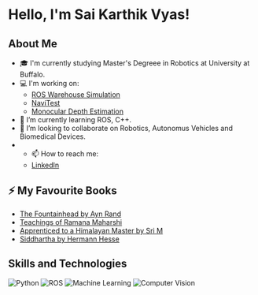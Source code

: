 # Hello, I'm Sai Karthik Vyas!

## About Me
- 🎓 I'm currently studying Master's Degreee in Robotics at University at Buffalo.
- 💻 I'm working on:
  - [ROS Warehouse Simulation](https://github.com/askvyas/Warehouse-ROS-Simulation)
  - [NaviTest](https://github.com/askvyas/Navi_Test)
  - [Monocular Depth Estimation](https://github.com/askvyas/Monocular_Depth_Estimation)
- 🌱 I’m currently learning ROS, C++.
- 👯 I’m looking to collaborate on Robotics, Autonomus Vehicles and Biomedical Devices.
- - 📫 How to reach me:
  - [LinkedIn](https://github.com/yourUsername/rosWarehouseSimulationRepo)

## ⚡ My Favourite Books
- [The Fountainhead by Ayn Rand](https://www.goodreads.com/book/show/2122.The_Fountainhead)
- [Teachings of Ramana Maharshi](https://www.goodreads.com/book/show/253984.Talks_with_Ramana_Maharshi)
- [Apprenticed to a Himalayan Master by Sri M](https://www.goodreads.com/book/show/10837669-apprenticed-to-a-himalayan-master)
- [Siddhartha by Hermann Hesse](https://www.goodreads.com/book/show/52036.Siddhartha)

## Skills and Technologies
![Python](https://img.shields.io/badge/-Python-000?&logo=Python)
![ROS](https://img.shields.io/badge/-ROS-22314E?&logo=ROS&logoColor=white)
![Machine Learning](https://img.shields.io/badge/-Machine%20Learning-566BE8?&logo=TensorFlow&logoColor=white)
![Computer Vision](https://img.shields.io/badge/-Computer%20Vision-FF6F61)
